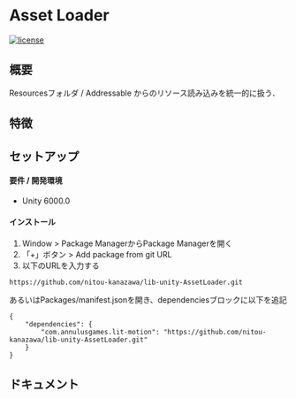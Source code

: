# Asset Loader

[![license](https://img.shields.io/badge/LICENSE-MIT-green.svg)](LICENSE)


## 概要
Resourcesフォルダ / Addressable からのリソース読み込みを統一的に扱う．

## 特徴



## セットアップ
#### 要件 / 開発環境
- Unity 6000.0

#### インストール

1. Window > Package ManagerからPackage Managerを開く
2. 「+」ボタン > Add package from git URL
3. 以下のURLを入力する
```
https://github.com/nitou-kanazawa/lib-unity-AssetLoader.git
```

あるいはPackages/manifest.jsonを開き、dependenciesブロックに以下を追記
```
{
    "dependencies": {
        "com.annulusgames.lit-motion": "https://github.com/nitou-kanazawa/lib-unity-AssetLoader.git"
    }
}
```


## ドキュメント

